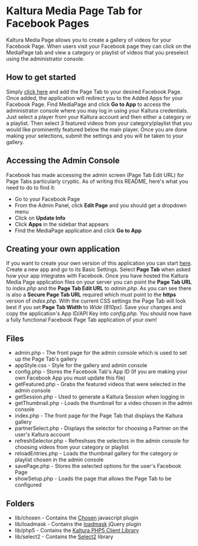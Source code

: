 Kaltura Media Page Tab for Facebook Pages
=====================================
Kaltura Media Page allows you to create a gallery of videos for your Facebook Page. When users visit your Facebook page they can click on the MediaPage tab and view a category or playlist of videos that you preselect using the administrator console.

How to get started
------------------
Simply <a href="https://www.facebook.com/dialog/pagetab?app_id=340820556008773&next=http://204.236.255.97/MediaPage/" target="_blank">click here</a> and add the Page Tab to your desired Facebook Page. Once added, the application will redirect you to the Added Apps for your Facebook Page. Find MediaPage and click __Go to App__ to access the administrator console where you may log in using your Kaltura credentials. Just select a player from your Kaltura account and then either a category or a playlist. Then select 3 featured videos from your category/playlist that you would like prominently featured below the main player. Once you are done making your selections, submit the settings and you will be taken to your gallery.

Accessing the Admin Console
---------------------------
Facebook has made accessing the admin screen (Page Tab Edit URL) for Page Tabs particularly cryptic. As of writing this README, here's what you need to do to find it:
* Go to your Facebook Page 
* From the Admin Panel, click __Edit Page__ and you should get a dropdown menu
* Click on __Update Info__
* Click __Apps__ in the sidebar that appears
* Find the MediaPage application and click __Go to App__

Creating your own application
-----------------------------
If you want to create your own version of this application you can start <a href="https://developers.facebook.com/apps" target="_blank">here</a>. Create a new app and go to its Basic Settings. Select __Page Tab__ when asked how your app integrates with Facebook. Once you have hosted the Kaltura Media Page application files on your server you can point the __Page Tab URL__ to _index.php_ and the __Page Tab Edit URL__ to _admin.php_. As you can see there is also a __Secure Page Tab URL__ required which must point to the __https__ version of _index.php_. With the current CSS settings the Page Tab will look best if you set __Page Tab Width__ to _Wide (810px)_. Save your changes and copy the application's App ID/API Key into _config.php_. You should now have a fully functional Facebook Page Tab application of your own!

Files
-----

* admin.php - The front page for the admin console which is used to set up the Page Tab's gallery
* appStyle.css - Style for the gallery and admin console
* config.php - Stores the Facebook Tab's App ID (If you are making your own Facebook App you must update this file)
* getFeatured.php - Grabs the featured videos that were selected in the admin console
* getSession.php - Used to generate a Kaltura Session when logging in
* getThumbnail.php - Loads the thumbnail for a video chosen in the admin console
* index.php - The front page for the Page Tab that displays the Kaltura gallery
* partnerSelect.php - Displays the selector for choosing a Partner on the user's Kaltura account
* refreshSelector.php - Refreshses the selectors in the admin console for choosing videos from your category or playlist
* reloadEntries.php - Loads the thumbnail gallery for the category or playlist chosen in the admin console
* savePage.php - Stores the selected options for the user's Facebook Page
* showSetup.php - Loads the page that allows the Page Tab to be configured

Folders
-------

* lib/chosen - Contains the <a href="http://harvesthq.github.com/chosen/" target="_blank">Chosen</a> javascript plugin
* lib/loadmask - Contains the <a href="http://code.google.com/p/jquery-loadmask/" target="_blank">loadmask</a> jQuery plugin
* lib/php5 - Contains the <a href="http://www.kaltura.com/api_v3/testme/client-libs.php" target="_blank">Kaltura PHP5 Client Library</a>
* lib/select2 - Contains the <a href="http://ivaynberg.github.com/select2/" target="_blank">Select2</a> library